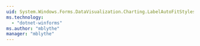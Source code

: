 ```yaml
---
uid: System.Windows.Forms.DataVisualization.Charting.LabelAutoFitStyles
ms.technology: 
  - "dotnet-winforms"
ms.author: "mblythe"
manager: "mblythe"
---
```

